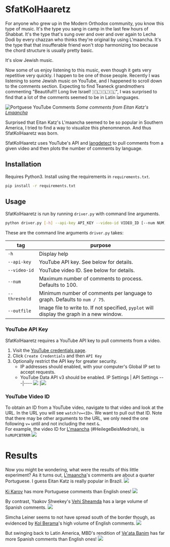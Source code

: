 # SfatKolHaaretz

For anyone who grew up in the Modern Orthodox community, you know this type of music. It's the type you sang in camp in the last few hours of Shabbat. It's the type that's sung over and over and over again to Lecha Dodi by every chazzan who thinks they're original by using L'maancha. It's the type that that insufferable friend won't stop harmonizing too because the chord structure is usually pretty basic.

It's slow Jewish music.

Now some of us enjoy listening to this music, even though it gets very repetitive very quickly. I happen to be one of those people. Recently I was listening to some Jewish music on YouTube, and I happened to scroll down to the comments section. Expecting to find Teaneck grandmothers commenting "Beautiful!!! Long live Israel! 🇮🇱🇮🇱🇮🇱", I was surprised to find that a lot of the comments seemed to be in Latin languages.

![Portguese YouTube Comments](images/comments.png)
_Some comments from Eitan Katz's [Lmaancha](https://www.youtube.com/watch?v=c08WY2MNCH8)_

Surprised that Eitan Katz's L'maancha seemed to be so popular in Southern America, I tried to find a way to visualize this phenomnenon. And thus SfatKolHaaretz was born.

SfatKolHaaretz uses YouTube's API and [langdetect](https://pypi.org/project/langdetect/) to pull comments from a given video and then plots the number of comments by language.

## Installation

Requires Python3. Install using the requirements in `requirements.txt`.

```bash
pip install -r requirements.txt
```

## Usage

SfatKolHaaretz is run by running `driver.py` with command line arguments.

```bash
python driver.py [-h] --api-key API_KEY --video-id VIDEO_ID [--num NUM] [--threshold THRESHOLD] [--outfile OUTFILE]
```

These are the command line arguments `driver.py` takes:

| tag           | purpose                                                                                    |
| ------------- | ------------------------------------------------------------------------------------------ |
| `-h`          | Display help                                                                               |
| `--api-key`   | YouTube API key. See below for details.                                                    |
| `--video-id`  | YouTube video ID. See below for details.                                                   |
| `--num`       | Maximum number of comments to process. Defaults to 100.                                    |
| `--threshold` | Minimum number of comments per language to graph. Defaults to `num / 75`.                  |
| `--outfile`   | Image file to write to. If not specified, `pyplot` will display the graph in a new window. |

### YouTube API Key

SfatKolHaaretz requires a YouTube API key to pull comments from a video.

1.  Visit the [YouTube credentials page](https://developers.google.com/youtube/registering_an_application).
2.  Click `Create Credentials` and then `API Key`
3.  Optionally restrict the API key for greater security.
    - IP addresses should enabled, with your computer's Global IP set to accept requests.
    - YouTube Data API v3 should be enabled.
      IP Settings | API Settings
      ---|----
      ![](images/ip.png) |![](images/api.png)

### YouTube Video ID

To obtain an ID from a YouTube video, navigate to that video and look at the URL. In the URL you will see `watch?v=<ID>`. We want to pull out that ID. Note that there may be other arguments to the URL, we only need the one following `v=` until and not including the next `&`.  
For example, the video ID for [L'maancha](https://www.youtube.com/watch?v=hsMUPCBTRRM) (#HeilegeBeisMedrish), is `hsMUPCBTRRM`
![](images/vid.png)

# Results

Now you might be wondering, what were the results of this little experiment?
As it turns out, [L'maancha](https://www.youtube.com/watch?v=hsMUPCBTRRM)'s comments are about a quarter Portuguese. I guess Eitan Katz is really popular in Brazil.
![](images/data/lmaancha.png)

[Ki Karov](https://www.youtube.com/watch?v=Xh8J2YQUb_E) has more Portuguese comments than English ones!
![](images/data/ki_karov.png)

By contrast, Yaakov Shwekey's [Vehi Sheamda](https://www.youtube.com/watch?v=qnnKFpiP1hs) has a large volume of Spanish comments.
![](images/data/vehi_sheamda.png)

Simcha Leiner seems to not have spread south of the border though, as evidenced by [Kol Berama](https://www.youtube.com/watch?v=Ri4-YtnNdII)'s high volume of English comments.
![](images/data/kol_berama.png)

But swinging back to Latin America, MBD's rendition of [Ve'ata Banim](https://www.youtube.com/watch?v=nCbTQZNWpns) has far more Spanish comments than English ones!
![](images/data/veata_banim.png)
